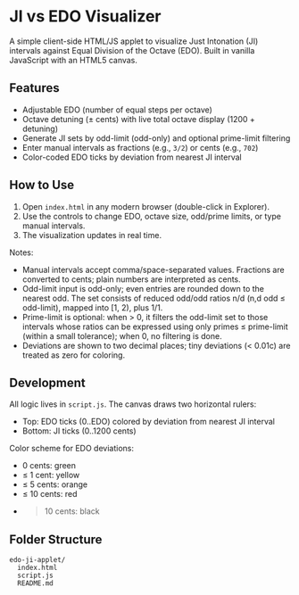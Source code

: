 # JI vs EDO Visualizer

A simple client-side HTML/JS applet to visualize Just Intonation (JI) intervals against Equal Division of the Octave (EDO). Built in vanilla JavaScript with an HTML5 canvas.

## Features
- Adjustable EDO (number of equal steps per octave)
- Octave detuning (± cents) with live total octave display (1200 + detuning)
- Generate JI sets by odd-limit (odd-only) and optional prime-limit filtering
- Enter manual intervals as fractions (e.g., `3/2`) or cents (e.g., `702`)
- Color-coded EDO ticks by deviation from nearest JI interval

## How to Use
1. Open `index.html` in any modern browser (double-click in Explorer).
2. Use the controls to change EDO, octave size, odd/prime limits, or type manual intervals.
3. The visualization updates in real time.

Notes:
- Manual intervals accept comma/space-separated values. Fractions are converted to cents; plain numbers are interpreted as cents.
- Odd-limit input is odd-only; even entries are rounded down to the nearest odd. The set consists of reduced odd/odd ratios n/d (n,d odd ≤ odd-limit), mapped into [1, 2), plus 1/1.
- Prime-limit is optional: when > 0, it filters the odd-limit set to those intervals whose ratios can be expressed using only primes ≤ prime-limit (within a small tolerance); when 0, no filtering is done.
- Deviations are shown to two decimal places; tiny deviations (< 0.01c) are treated as zero for coloring.

## Development
All logic lives in `script.js`. The canvas draws two horizontal rulers:
- Top: EDO ticks (0..EDO) colored by deviation from nearest JI interval
- Bottom: JI ticks (0..1200 cents)

Color scheme for EDO deviations:
- 0 cents: green
- ≤ 1 cent: yellow
- ≤ 5 cents: orange
- ≤ 10 cents: red
- > 10 cents: black

## Folder Structure
```
edo-ji-applet/
  index.html
  script.js
  README.md
```
